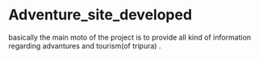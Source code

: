 # Adventure_site_developed
basically the main moto of the project is to provide all kind of information regarding advantures and tourism(of tripura) . 
